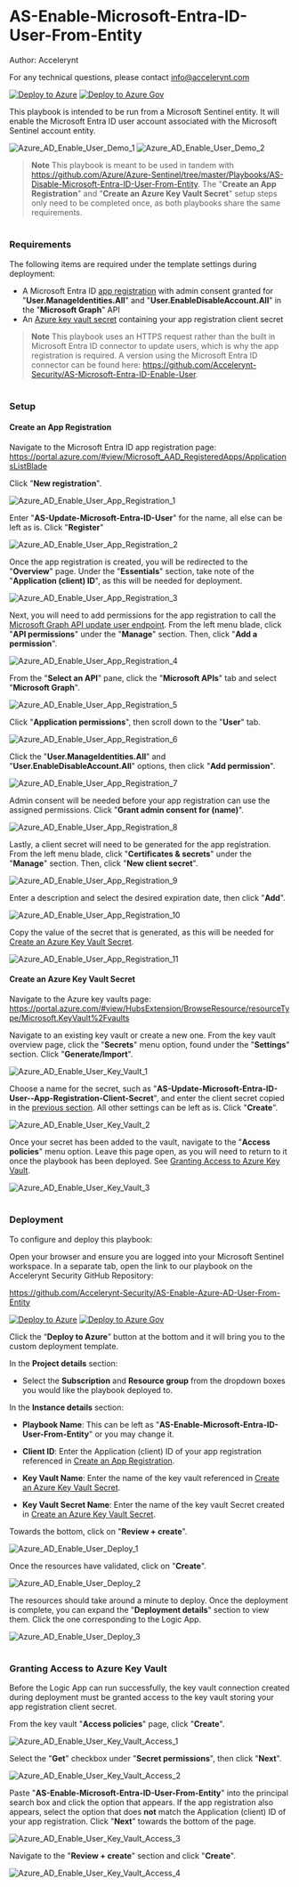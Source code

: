 # AS-Enable-Microsoft-Entra-ID-User-From-Entity
Author: Accelerynt

For any technical questions, please contact info@accelerynt.com  

[![Deploy to Azure](https://aka.ms/deploytoazurebutton)](https://portal.azure.com/#create/Microsoft.Template/uri/https%3A%2F%2Fraw.githubusercontent.com%2FAzure%2FAzure-Sentinel%2Fmaster%2FPlaybooks%2FAS-Enable-Microsoft-Entra-ID-User-From-Entity%2Fazuredeploy.json)
[![Deploy to Azure Gov](https://aka.ms/deploytoazuregovbutton)](https://portal.azure.us/#create/Microsoft.Template/uri/https%3A%2F%2Fraw.githubusercontent.com%2FAccelerynt-Security%2FAS-Enable-Microsoft-Entra-ID-User-From-Entity%2Fmaster%2Fazuredeploy.json)    

This playbook is intended to be run from a Microsoft Sentinel entity. It will enable the Microsoft Entra ID user account associated with the Microsoft Sentinel account entity.

![Azure_AD_Enable_User_Demo_1](Images/Azure_AD_Enable_User_Demo_1.png)
![Azure_AD_Enable_User_Demo_2](Images/Azure_AD_Enable_User_Demo_2.png)

> **Note**
> This playbook is meant to be used in tandem with https://github.com/Azure/Azure-Sentinel/tree/master/Playbooks/AS-Disable-Microsoft-Entra-ID-User-From-Entity. The "**Create an App Registration**" and "**Create an Azure Key Vault Secret**" setup steps only need to be completed once, as both playbooks share the same requirements.


#
### Requirements
                                                                                                                                     
The following items are required under the template settings during deployment: 

* A Microsoft Entra ID [app registration](https://github.com/Azure/Azure-Sentinel/tree/master/Playbooks/AS-Enable-Microsoft-Entra-ID-User-From-Entity#create-an-app-registration) with admin consent granted for "**User.ManageIdentities.All**" and "**User.EnableDisableAccount.All**" in the "**Microsoft Graph**" API
* An [Azure key vault secret](https://github.com/Azure/Azure-Sentinel/tree/master/Playbooks/AS-Enable-Microsoft-Entra-ID-User-From-Entity#create-an-azure-key-vault-secret) containing your app registration client secret

> **Note**
> This playbook uses an HTTPS request rather than the built in Microsoft Entra ID connector to update users, which is why the app registration is required. A version using the Microsoft Entra ID connector can be found here: https://github.com/Accelerynt-Security/AS-Microsoft-Entra-ID-Enable-User.


# 
### Setup

#### Create an App Registration

Navigate to the Microsoft Entra ID app registration page: https://portal.azure.com/#view/Microsoft_AAD_RegisteredApps/ApplicationsListBlade

Click "**New registration**".

![Azure_AD_Enable_User_App_Registration_1](Images/Azure_AD_Enable_User_App_Registration_1.png)

Enter "**AS-Update-Microsoft-Entra-ID-User**" for the name, all else can be left as is. Click "**Register**"

![Azure_AD_Enable_User_App_Registration_2](Images/Azure_AD_Enable_User_App_Registration_2.png)

Once the app registration is created, you will be redirected to the "**Overview**" page. Under the "**Essentials**" section, take note of the "**Application (client) ID**", as this will be needed for deployment.

![Azure_AD_Enable_User_App_Registration_3](Images/Azure_AD_Enable_User_App_Registration_3.png)

Next, you will need to add permissions for the app registration to call the [Microsoft Graph API update user endpoint](https://learn.microsoft.com/en-us/graph/api/user-update?view=graph-rest-1.0&tabs=http#permissions). From the left menu blade, click "**API permissions**" under the "**Manage**" section. Then, click "**Add a permission**".

![Azure_AD_Enable_User_App_Registration_4](Images/Azure_AD_Enable_User_App_Registration_4.png)

From the "**Select an API**" pane, click the "**Microsoft APIs**" tab and select "**Microsoft Graph**".

![Azure_AD_Enable_User_App_Registration_5](Images/Azure_AD_Enable_User_App_Registration_5.png)

Click "**Application permissions**", then scroll down to the "**User**" tab.

![Azure_AD_Enable_User_App_Registration_6](Images/Azure_AD_Enable_User_App_Registration_6.png)

Click the "**User.ManageIdentities.All**" and "**User.EnableDisableAccount.All**" options, then click "**Add permission**".

![Azure_AD_Enable_User_App_Registration_7](Images/Azure_AD_Enable_User_App_Registration_7.png)

Admin consent will be needed before your app registration can use the assigned permissions. Click "**Grant admin consent for (name)**".

![Azure_AD_Enable_User_App_Registration_8](Images/Azure_AD_Enable_User_App_Registration_8.png)

Lastly, a client secret will need to be generated for the app registration. From the left menu blade, click "**Certificates & secrets**" under the "**Manage**" section. Then, click "**New client secret**".

![Azure_AD_Enable_User_App_Registration_9](Images/Azure_AD_Enable_User_App_Registration_9.png)

Enter a description and select the desired expiration date, then click "**Add**".

![Azure_AD_Enable_User_App_Registration_10](Images/Azure_AD_Enable_User_App_Registration_10.png)

Copy the value of the secret that is generated, as this will be needed for [Create an Azure Key Vault Secret](https://github.com/Accelerynt-Security/AS-Disable-Microsoft-Entra-ID-User-From-Entity#create-an-azure-key-vault-secret).

![Azure_AD_Enable_User_App_Registration_11](Images/Azure_AD_Enable_User_App_Registration_11.png)


#### Create an Azure Key Vault Secret

Navigate to the Azure key vaults page: https://portal.azure.com/#view/HubsExtension/BrowseResource/resourceType/Microsoft.KeyVault%2Fvaults

Navigate to an existing key vault or create a new one. From the key vault overview page, click the "**Secrets**" menu option, found under the "**Settings**" section. Click "**Generate/Import**".

![Azure_AD_Enable_User_Key_Vault_1](Images/Azure_AD_Enable_User_Key_Vault_1.png)

Choose a name for the secret, such as "**AS-Update-Microsoft-Entra-ID-User--App-Registration-Client-Secret**", and enter the client secret copied in the [previous section](https://github.com/Azure/Azure-Sentinel/tree/master/Playbooks/AS-Enable-Microsoft-Entra-ID-User-From-Entity#create-an-app-registration). All other settings can be left as is. Click "**Create**". 

![Azure_AD_Enable_User_Key_Vault_2](Images/Azure_AD_Enable_User_Key_Vault_2.png)

Once your secret has been added to the vault, navigate to the "**Access policies**" menu option. Leave this page open, as you will need to return to it once the playbook has been deployed. See [Granting Access to Azure Key Vault](https://github.com/Azure/Azure-Sentinel/tree/master/Playbooks/AS-Enable-Microsoft-Entra-ID-User-From-Entity#granting-access-to-azure-key-vault).

![Azure_AD_Enable_User_Key_Vault_3](Images/Azure_AD_Enable_User_Key_Vault_3.png)


#
### Deployment

To configure and deploy this playbook:

Open your browser and ensure you are logged into your Microsoft Sentinel workspace. In a separate tab, open the link to our playbook on the Accelerynt Security GitHub Repository:

https://github.com/Accelerynt-Security/AS-Enable-Azure-AD-User-From-Entity

[![Deploy to Azure](https://aka.ms/deploytoazurebutton)](https://portal.azure.com/#create/Microsoft.Template/uri/https%3A%2F%2Fraw.githubusercontent.com%2FAzure%2FAzure-Sentinel%2Fmaster%2FPlaybooks%2FAS-Enable-Microsoft-Entra-ID-User-From-Entity%2Fazuredeploy.json)
[![Deploy to Azure Gov](https://aka.ms/deploytoazuregovbutton)](https://portal.azure.us/#create/Microsoft.Template/uri/https%3A%2F%2Fraw.githubusercontent.com%2FAccelerynt-Security%2FAS-Enable-Microsoft-Entra-ID-User-From-Entity%2Fmaster%2Fazuredeploy.json)

Click the “**Deploy to Azure**” button at the bottom and it will bring you to the custom deployment template.

In the **Project details** section:

* Select the **Subscription** and **Resource group** from the dropdown boxes you would like the playbook deployed to.  

In the **Instance details** section:  
                                                  
* **Playbook Name**: This can be left as "**AS-Enable-Microsoft-Entra-ID-User-From-Entity**" or you may change it.

* **Client ID**: Enter the Application (client) ID of your app registration referenced in [Create an App Registration](https://github.com/Azure/Azure-Sentinel/tree/master/Playbooks/AS-Enable-Microsoft-Entra-ID-User-From-Entity#create-an-app-registration).

* **Key Vault Name**: Enter the name of the key vault referenced in [Create an Azure Key Vault Secret](https://github.com/Azure/Azure-Sentinel/tree/master/Playbooks/AS-Enable-Microsoft-Entra-ID-User-From-Entity#create-an-azure-key-vault-secret).

* **Key Vault Secret Name**: Enter the name of the key vault Secret created in [Create an Azure Key Vault Secret](https://github.com/Azure/Azure-Sentinel/tree/master/Playbooks/AS-Enable-Microsoft-Entra-ID-User-From-Entity#create-an-azure-key-vault-secret).


Towards the bottom, click on "**Review + create**". 

![Azure_AD_Enable_User_Deploy_1](Images/Azure_AD_Enable_User_Deploy_1.png)

Once the resources have validated, click on "**Create**".

![Azure_AD_Enable_User_Deploy_2](Images/Azure_AD_Enable_User_Deploy_2.png)

The resources should take around a minute to deploy. Once the deployment is complete, you can expand the "**Deployment details**" section to view them.
Click the one corresponding to the Logic App.

![Azure_AD_Enable_User_Deploy_3](Images/Azure_AD_Enable_User_Deploy_3.png)


#
### Granting Access to Azure Key Vault

Before the Logic App can run successfully, the key vault connection created during deployment must be granted access to the key vault storing your app registration client secret.

From the key vault "**Access policies**" page, click "**Create**".

![Azure_AD_Enable_User_Key_Vault_Access_1](Images/Azure_AD_Enable_User_Key_Vault_Access_1.png)

Select the "**Get**" checkbox under "**Secret permissions**", then click "**Next**".

![Azure_AD_Enable_User_Key_Vault_Access_2](Images/Azure_AD_Enable_User_Key_Vault_Access_2.png)

Paste "**AS-Enable-Microsoft-Entra-ID-User-From-Entity**" into the principal search box and click the option that appears. If the app registration also appears, select the option that does **not** match the Application (client) ID of your app registration. Click "**Next**" towards the bottom of the page.

![Azure_AD_Enable_User_Key_Vault_Access_3](Images/Azure_AD_Enable_User_Key_Vault_Access_3.png)

Navigate to the "**Review + create**" section and click "**Create**".

![Azure_AD_Enable_User_Key_Vault_Access_4](Images/Azure_AD_Enable_User_Key_Vault_Access_4.png)
